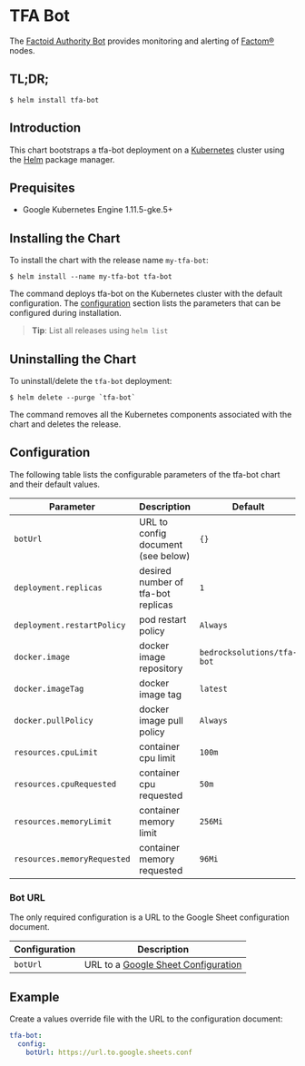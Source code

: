 # TFA Bot

The [Factoid Authority Bot](https://git.factoid.org/TFA/TFA-Bot) provides monitoring 
and alerting of [Factom®](https://www.factomprotocol.org/) nodes.

## TL;DR;

```console
$ helm install tfa-bot
```

## Introduction

This chart bootstraps a tfa-bot deployment on a [Kubernetes](https://kubernetes.io) 
cluster using the [Helm](https://helm.sh) package manager.

## Prequisites

- Google Kubernetes Engine 1.11.5-gke.5+

## Installing the Chart

To install the chart with the release name `my-tfa-bot`:

```console
$ helm install --name my-tfa-bot tfa-bot
```

The command deploys tfa-bot on the Kubernetes cluster with the default configuration. 
The [configuration](#configuration) section lists the parameters that can be configured 
during installation.

> **Tip**: List all releases using `helm list`

## Uninstalling the Chart

To uninstall/delete the `tfa-bot` deployment:

```console
$ helm delete --purge `tfa-bot`
```

The command removes all the Kubernetes components associated with the chart and deletes 
the release.

## Configuration

The following table lists the configurable parameters of the tfa-bot chart and 
their default values.

| Parameter                          | Description                              | Default                    |
| ---------------------------------- | ---------------------------------------- | -------------------------- |
| `botUrl`                           | URL to config document (see below)       | `{}`                       |
| `deployment.replicas`              | desired number of tfa-bot replicas       | `1`                        |
| `deployment.restartPolicy`         | pod restart policy                       | `Always`                   |
| `docker.image`                     | docker image repository                  | `bedrocksolutions/tfa-bot` |
| `docker.imageTag`                  | docker image tag                         | `latest`                   |
| `docker.pullPolicy`                | docker image pull policy                 | `Always`                   |
| `resources.cpuLimit`               | container cpu limit                      | `100m`                     |
| `resources.cpuRequested`           | container cpu requested                  | `50m`                      |
| `resources.memoryLimit`            | container memory limit                   | `256Mi`                    |
| `resources.memoryRequested`        | container memory requested               | `96Mi`                     |

### Bot URL

The only required configuration is a URL to the Google Sheet configuration document.

| Configuration | Description                                                                                                                                    |
| ------------- | ---------------------------------------------------------------------------------------------------------------------------------------------- |
| `botUrl`      | URL to a [Google Sheet Configuration](https://docs.google.com/spreadsheets/d/19SLbCQLFKpkSaZ88SAmN_Mg8L8M-TkiB67TJD67lNQA/edit#gid=1278680573) |

## Example

Create a values override file with the URL to the configuration document:

```yaml
tfa-bot:
  config:
    botUrl: https://url.to.google.sheets.conf
```
